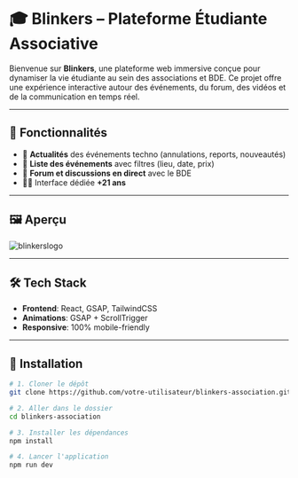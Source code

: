 # 🎓 Blinkers – Plateforme Étudiante Associative

Bienvenue sur **Blinkers**, une plateforme web immersive conçue pour dynamiser la vie étudiante au sein des associations et BDE. Ce projet offre une expérience interactive autour des événements, du forum, des vidéos et de la communication en temps réel.

---

## 🚀 Fonctionnalités

- 📰 **Actualités** des événements techno (annulations, reports, nouveautés)
- 📆 **Liste des événements** avec filtres (lieu, date, prix)
- 💬 **Forum et discussions en direct** avec le BDE
- 🧑‍💻 Interface dédiée **+21 ans**

---

## 🖼️ Aperçu


![blinkerslogo](https://github.com/user-attachments/assets/2573d665-1c6d-4d3f-8953-4184388487a1)


---

## 🛠️ Tech Stack

- **Frontend**: React, GSAP, TailwindCSS
- **Animations**: GSAP + ScrollTrigger
- **Responsive**: 100% mobile-friendly

---

## 🔧 Installation

```bash
# 1. Cloner le dépôt
git clone https://github.com/votre-utilisateur/blinkers-association.git

# 2. Aller dans le dossier
cd blinkers-association

# 3. Installer les dépendances
npm install

# 4. Lancer l'application
npm run dev
